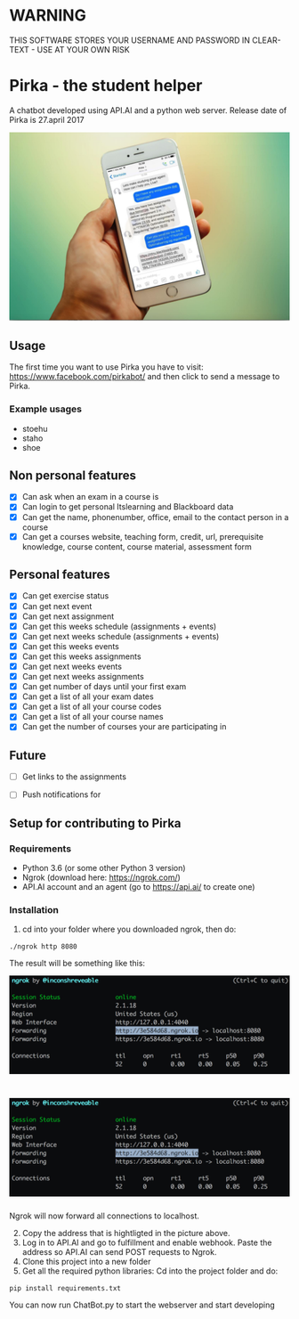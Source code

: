# **WARNING**
THIS SOFTWARE STORES YOUR USERNAME AND PASSWORD IN CLEAR-TEXT - USE AT YOUR OWN RISK

# Pirka - the student helper
A chatbot developed using API.AI and a python web server. Release date of Pirka is 27.april 2017

![Pirka running](https://github.com/Mkohm/Pirka/blob/dev/demo_pictures/pirka.png "Pirka running")

## Usage
The first time you want to use Pirka you have to visit: https://www.facebook.com/pirkabot/ and then click to send a message to Pirka.

### Example usages
- stoehu
- staho
- shoe

## Non personal features

- [x] Can ask when an exam in a course is
- [x] Can login to get personal Itslearning and Blackboard data
- [x] Can get the name, phonenumber, office, email to the contact person in a course
- [x] Can get a courses website, teaching form, credit, url, prerequisite knowledge, course content, course material, assessment form

## Personal features
- [x] Can get exercise status
- [x] Can get next event
- [x] Can get next assignment
- [x] Can get this weeks schedule (assignments + events)
- [x] Can get next weeks schedule (assignments + events)
- [x] Can get this weeks events
- [x] Can get this weeks assignments
- [x] Can get next weeks events
- [x] Can get next weeks assignments
- [x] Can get number of days until your first exam
- [x] Can get a list of all your exam dates
- [x] Can get a list of all your course codes
- [x] Can get a list of all your course names
- [x] Can get the number of courses your are participating in

## Future 
- [ ] Get links to the assignments
- [ ] Push notifications for 



## Setup for contributing to Pirka

### Requirements
- Python 3.6 (or some other Python 3 version)
- Ngrok (download here: https://ngrok.com/)
- API.AI account and an agent (go to https://api.ai/ to create one)

### Installation
1. cd into your folder where you downloaded ngrok, then do:
```
./ngrok http 8080
```
The result will be something like this:

![Ngrok forwards requests to localhost](https://raw.githubusercontent.com/Mkohm/Pirka/master/demo_pictures/ngrok.png "Ngrok forwards requests to localhost")


# ![Ngrok forwards requests to localhost](https://raw.githubusercontent.com/Mkohm/Pirka/dev/demo_pictures/ngrok.png "Ngrok forwards requests to localhost")



Ngrok will now forward all connections to localhost.

2. Copy the address that is hightligted in the picture above.
3. Log in to API.AI and go to fulfillment and enable webhook. Paste the address so API.AI can send POST requests to Ngrok.
4. Clone this project into a new folder
5. Get all the required python libraries: Cd into the project folder and do:
```
pip install requirements.txt
```
You can now run ChatBot.py to start the webserver and start developing
